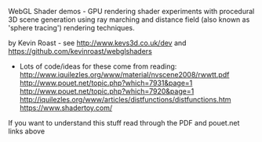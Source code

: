 WebGL Shader demos - GPU rendering shader experiments with procedural 3D scene generation using ray marching and distance field (also known as 'sphere tracing') rendering techniques.

by Kevin Roast - see http://www.kevs3d.co.uk/dev and https://github.com/kevinroast/webglshaders

- Lots of code/ideas for these come from reading:
     http://www.iquilezles.org/www/material/nvscene2008/rwwtt.pdf
     http://www.pouet.net/topic.php?which=7931&page=1
     http://www.pouet.net/topic.php?which=7920&page=1
     http://iquilezles.org/www/articles/distfunctions/distfunctions.htm
     https://www.shadertoy.com/
   
If you want to understand this stuff read through the PDF and pouet.net links above
